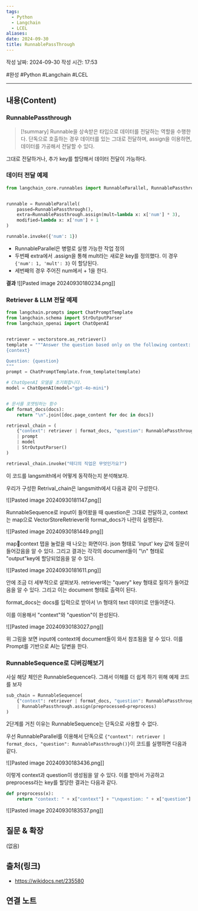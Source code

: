 ```yaml
---
tags:
  - Python
  - Langchain
  - LCEL
aliases: 
date: 2024-09-30
title: RunnablePassThrough
---
```

작성 날짜: 2024-09-30
작성 시간: 17:53

#완성 #Python #Langchain #LCEL 

----
## 내용(Content)

### RunnablePassthrough

>[!summary]
> Runnable을 상속받은 타입으로 데이터를 전달하는 역할을 수행한다. 단독으로 호출하는 경우 데이터를 있는 그대로 전달하며, assign을 이용하면, 데이터를 가공해서 전달할 수 있다.

그대로 전달하거나, 추가 key를 할당해서 데이터 전달이 가능하다.


### 데이터 전달 예제

```python
from langchain_core.runnables import RunnableParallel, RunnablePassthrough


runnable = RunnableParallel(
    passed=RunnablePassthrough(),
    extra=RunnablePassthrough.assign(mult=lambda x: x['num'] * 3),
    modified=lambda x: x['num'] + 1
)

runnable.invoke({'num': 1})
```

- RunnableParallel은 병렬로 실행 가능한 작업 정의
- 두번째 extra에서 .assign을 통해 mult라는 새로운 key를 정의했다. 이 경우 `{'num': 1, 'mult': 3}` 이 할당된다.
- 세번째의 경우 주어진 num에서 + 1을 한다.

**결과**
![[Pasted image 20240930180234.png]]

### Retriever & LLM 전달 예제

```python
from langchain.prompts import ChatPromptTemplate
from langchain.schema import StrOutputParser
from langchain_openai import ChatOpenAI


retriever = vectorstore.as_retriever()
template = """Answer the question based only on the following context:
{context}

Question: {question}
"""
prompt = ChatPromptTemplate.from_template(template)

# ChatOpenAI 모델을 초기화합니다.
model = ChatOpenAI(model="gpt-4o-mini")


# 문서를 포맷팅하는 함수
def format_docs(docs):
    return "\n".join([doc.page_content for doc in docs])

retrieval_chain = (
    {"context": retriever | format_docs, "question": RunnablePassthrough()}
    | prompt
    | model
    | StrOutputParser()
)

retrieval_chain.invoke("테디의 직업은 무엇인가요?")

```

이 코드를 langsmith에서 어떻게 동작하는지 분석해보자.

우리가 구성한 Retrival_chain은 langsmith에서 다음과 같이 구성한다.

![[Pasted image 20240930181147.png]]


RunnableSequence로 input이 들어왔을 때 question은 그대로 전달하고, context는 map으로 VectorStoreRetriever와 format_docs가 나란히 실행된다.

![[Pasted image 20240930181449.png]]

map:key:context 탭을 눌렀을 때 나오는 화면이다. json 형태로 'input' key 값에 질문이 들어갔음을 알 수 있다. 그리고 결과는 각각의 document들이 "\n" 형태로 "output"key에 할당되었음을 알 수 있다.

![[Pasted image 20240930181611.png]]

안에 조금 더 세부적으로 살펴보자.
retriever에는 "query" key 형태로 질의가 들어갔음을 알 수 있다. 그리고 이는 document 형태로 출력이 된다. 

	
format_docs는 docs를 입력으로 받아서 \n 형태의 text 데이터로 만들어준다.

이를 이용해서 "context"와 "question"이 완성된다.

![[Pasted image 20240930183027.png]]

위 그림을 보면 input에 context에 document들이 와서 참조됨을 알 수 있다. 이를 Prompt를 기반으로 AI는 답변을 한다.

### RunnableSequence로 디버깅해보기

사실 해당 체인은 RunnableSequence다. 그래서 이해를 더 쉽게 하기 위해 예제 코드를 보자

```python
sub_chain = RunnableSequence(
    {"context": retriever | format_docs, "question": RunnablePassthrough()}
    | RunnablePassthrough.assign(preprocessed=preprocess)
)
```

2단계를 거친 이유는 RunnableSequence는 단독으로 사용할 수 없다.

우선 RunnableParallel를 이용해서 단독으로 `{"context": retriever | format_docs, "question": RunnablePassthrough()}`이 코드를 실행하면 다음과 같다.

![[Pasted image 20240930183436.png]]

이렇게 context과 question이 생성됨을 알 수 있다.
이를 받아서 가공하고 preprocess라는 key를 할당한 결과는 다음과 같다.

```python
def preprocess(x):
    return "context: " + x["context"] + "\nquestion: " + x["question"]
```

![[Pasted image 20240930183537.png]]


## 질문 & 확장

(없음)

## 출처(링크)

- https://wikidocs.net/235580

## 연결 노트










